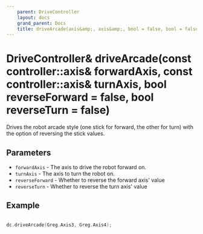 ```yaml
---
    parent: DriveController
    layout: docs
    grand_parent: Docs
    title: driveArcade(axis&amp;, axis&amp;, bool = false, bool = false)
---
```

# DriveController&amp; driveArcade(const controller::axis&amp; forwardAxis, const controller::axis&amp; turnAxis, bool reverseForward = false, bool reverseTurn = false)
Drives the robot arcade style (one stick for forward, the other for turn) with the option of reversing the stick values. 

## Parameters
- `forwardAxis` - The axis to drive the robot forward on. 
- `turnAxis` - The axis to turn the robot on. 
- `reverseForward` - Whether to reverse the forward axis' value
- `reverseTurn` - Whether to reverse the turn axis' value

## Example
```cpp

dc.driveArcade(Greg.Axis3, Greg.Axis4);
```